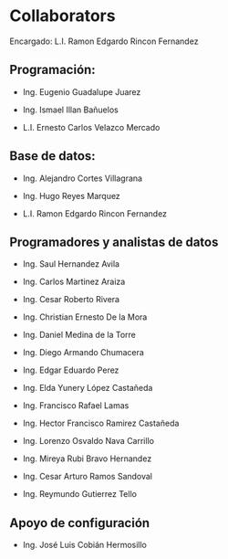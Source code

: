 ﻿# Collaborators

Encargado: L.I. Ramon Edgardo Rincon Fernandez 

## Programación: 

- Ing. Eugenio Guadalupe Juarez

- Ing.  Ismael Illan Bañuelos

- L.I. Ernesto Carlos Velazco Mercado

## Base de datos: 

- Ing. Alejandro Cortes Villagrana 

- Ing. Hugo Reyes Marquez

- L.I. Ramon Edgardo Rincon Fernandez


## Programadores y analistas de datos

- Ing. Saul Hernandez Avila 

- Ing. Carlos Martinez Araiza

- Ing. Cesar Roberto Rivera 

- Ing. Christian Ernesto De la Mora

- Ing. Daniel Medina de la Torre 

- Ing. Diego Armando Chumacera 

- Ing. Edgar Eduardo Perez 

- Ing. Elda Yunery López Castañeda 

- Ing. Francisco Rafael Lamas 

- Ing. Hector Francisco Ramirez Castañeda 

- Ing. Lorenzo Osvaldo Nava Carrillo 

- Ing. Mireya Rubi Bravo Hernandez 

- Ing. Cesar Arturo Ramos Sandoval 

- Ing. Reymundo Gutierrez Tello 


## Apoyo de configuración 

- Ing. José Luis Cobián Hermosillo 


